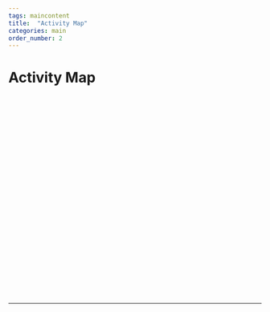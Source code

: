 ```yaml
---
tags: maincontent
title:  "Activity Map"
categories: main
order_number: 2
---
```


# Activity Map

<div class="leaflet-container" id="map" style="width: 600px; height: 400px;"></div>

<script>
	const map = L.map('map').setView([-27.41, 134.77], 3);

	const tiles = L.tileLayer('https://tile.openstreetmap.org/{z}/{x}/{y}.png', {
		maxZoom: 19,
		attribution: '&copy; <a href="http://www.openstreetmap.org/copyright">OpenStreetMap</a>'
	}).addTo(map);

	var  myFGMarker = new L.FeatureGroup();

{%- for post in collections.posts %}
	{%- if post.data.location %}
	{
		var marker = L.marker([{{post.data.location.latitude}}, {{post.data.location.longitude}}])
			.bindPopup(`
						<a style="font-weight:bold" href="{{ post.page.url | url }}">{{ post.data.title }}</a> 
						<br/> <i>{{ post.date | date_to_string }}</i>
						<br/> {{post.data.location.name}}
					{%- if post.data.location.description %}
						<br/> {{post.data.location.description}}
					{%- endif %}
					{%- if post.data.location.address %}
						<br/> <a target="_new" href="https://www.openstreetmap.org/?mlat={{post.data.location.latitude}}&mlon={{post.data.location.longitude}}">{{post.data.location.address}}</a> 
					{%- endif %}
						`);
		myFGMarker.addLayer(marker);
	}
	{%- endif %}
{%- endfor %}

	map.addLayer(myFGMarker);
	map.fitBounds(myFGMarker.getBounds(), {padding: [50, 50]});

</script>

---